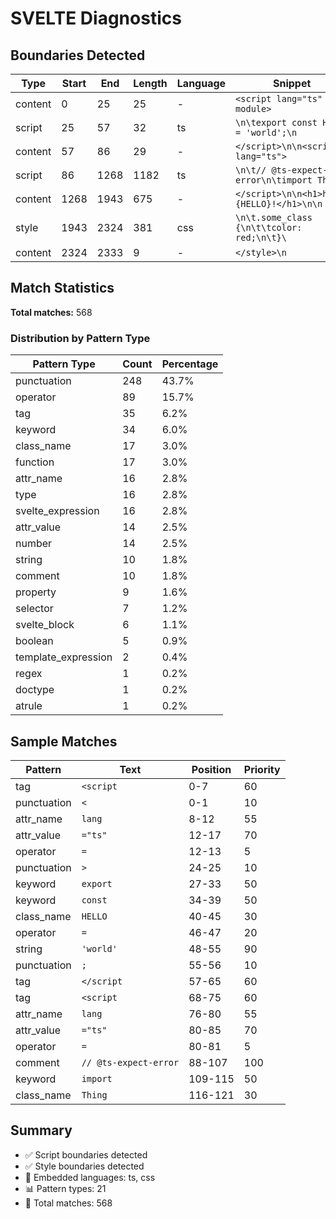 # SVELTE Diagnostics

## Boundaries Detected

| Type    | Start | End  | Length | Language | Snippet                                    |
| ------- | ----- | ---- | ------ | -------- | ------------------------------------------ |
| content | 0     | 25   | 25     | -        | `<script lang="ts" module>`                |
| script  | 25    | 57   | 32     | ts       | `\n\texport const HELLO = 'world';\n`      |
| content | 57    | 86   | 29     | -        | `</script>\n\n<script lang="ts">`          |
| script  | 86    | 1268 | 1182   | ts       | `\n\t// @ts-expect-error\n\timport Thing ` |
| content | 1268  | 1943 | 675    | -        | `</script>\n\n<h1>hello {HELLO}!</h1>\n\n` |
| style   | 1943  | 2324 | 381    | css      | `\n\t.some_class {\n\t\tcolor: red;\n\t}\` |
| content | 2324  | 2333 | 9      | -        | `</style>\n`                               |

## Match Statistics

**Total matches:** 568

### Distribution by Pattern Type

| Pattern Type        | Count | Percentage |
| ------------------- | ----- | ---------- |
| punctuation         | 248   | 43.7%      |
| operator            | 89    | 15.7%      |
| tag                 | 35    | 6.2%       |
| keyword             | 34    | 6.0%       |
| class_name          | 17    | 3.0%       |
| function            | 17    | 3.0%       |
| attr_name           | 16    | 2.8%       |
| type                | 16    | 2.8%       |
| svelte_expression   | 16    | 2.8%       |
| attr_value          | 14    | 2.5%       |
| number              | 14    | 2.5%       |
| string              | 10    | 1.8%       |
| comment             | 10    | 1.8%       |
| property            | 9     | 1.6%       |
| selector            | 7     | 1.2%       |
| svelte_block        | 6     | 1.1%       |
| boolean             | 5     | 0.9%       |
| template_expression | 2     | 0.4%       |
| regex               | 1     | 0.2%       |
| doctype             | 1     | 0.2%       |
| atrule              | 1     | 0.2%       |

## Sample Matches

| Pattern     | Text                  | Position | Priority |
| ----------- | --------------------- | -------- | -------- |
| tag         | `<script`             | 0-7      | 60       |
| punctuation | `<`                   | 0-1      | 10       |
| attr_name   | `lang`                | 8-12     | 55       |
| attr_value  | `="ts"`               | 12-17    | 70       |
| operator    | `=`                   | 12-13    | 5        |
| punctuation | `>`                   | 24-25    | 10       |
| keyword     | `export`              | 27-33    | 50       |
| keyword     | `const`               | 34-39    | 50       |
| class_name  | `HELLO`               | 40-45    | 30       |
| operator    | `=`                   | 46-47    | 20       |
| string      | `'world'`             | 48-55    | 90       |
| punctuation | `;`                   | 55-56    | 10       |
| tag         | `</script`            | 57-65    | 60       |
| tag         | `<script`             | 68-75    | 60       |
| attr_name   | `lang`                | 76-80    | 55       |
| attr_value  | `="ts"`               | 80-85    | 70       |
| operator    | `=`                   | 80-81    | 5        |
| comment     | `// @ts-expect-error` | 88-107   | 100      |
| keyword     | `import`              | 109-115  | 50       |
| class_name  | `Thing`               | 116-121  | 30       |

## Summary

- ✅ Script boundaries detected
- ✅ Style boundaries detected
- 🔧 Embedded languages: ts, css
- 📊 Pattern types: 21
- 🎯 Total matches: 568
